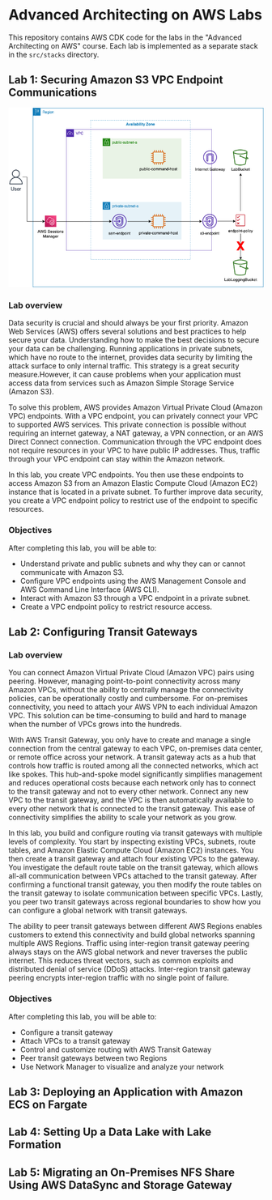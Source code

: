 # Advanced Architecting on AWS Labs

This repository contains AWS CDK code for the labs in the "Advanced Architecting on AWS" course. Each lab is implemented as a separate stack in the `src/stacks` directory.

## Lab 1: Securing Amazon S3 VPC Endpoint Communications

![Lab 1 Architecture Diagram](./public/lab1-architecture.png)

### Lab overview

Data security is crucial and should always be your first priority. Amazon Web Services (AWS) offers several solutions and best practices to help secure your data. Understanding how to make the best decisions to secure your data can be challenging. Running applications in private subnets, which have no route to the internet, provides data security by limiting the attack surface to only internal traffic. This strategy is a great security measure.However, it can cause problems when your application must access data from services such as Amazon Simple Storage Service (Amazon S3).

To solve this problem, AWS provides Amazon Virtual Private Cloud (Amazon VPC) endpoints. With a VPC endpoint, you can privately connect your VPC to supported AWS services. This private connection is possible without requiring an internet gateway, a NAT gateway, a VPN connection, or an AWS Direct Connect connection. Communication through the VPC endpoint does not require resources in your VPC to have public IP addresses. Thus, traffic through your VPC endpoint can stay within the Amazon network.

In this lab, you create VPC endpoints. You then use these endpoints to access Amazon S3 from an Amazon Elastic Compute Cloud (Amazon EC2) instance that is located in a private subnet. To further improve data security, you create a VPC endpoint policy to restrict use of the endpoint to specific resources.

### Objectives

After completing this lab, you will be able to:

- Understand private and public subnets and why they can or cannot communicate with Amazon S3.
- Configure VPC endpoints using the AWS Management Console and AWS Command Line Interface (AWS CLI).
- Interact with Amazon S3 through a VPC endpoint in a private subnet.
- Create a VPC endpoint policy to restrict resource access.

## Lab 2: Configuring Transit Gateways

### Lab overview

You can connect Amazon Virtual Private Cloud (Amazon VPC) pairs using peering. However, managing point-to-point connectivity across many Amazon VPCs, without the ability to centrally manage the connectivity policies, can be operationally costly and cumbersome. For on-premises connectivity, you need to attach your AWS VPN to each individual Amazon VPC. This solution can be time-consuming to build and hard to manage when the number of VPCs grows into the hundreds.

With AWS Transit Gateway, you only have to create and manage a single connection from the central gateway to each VPC, on-premises data center, or remote office across your network. A transit gateway acts as a hub that controls how traffic is routed among all the connected networks, which act like spokes. This hub-and-spoke model significantly simplifies management and reduces operational costs because each network only has to connect to the transit gateway and not to every other network. Connect any new VPC to the transit gateway, and the VPC is then automatically available to every other network that is connected to the transit gateway. This ease of connectivity simplifies the ability to scale your network as you grow.

In this lab, you build and configure routing via transit gateways with multiple levels of complexity. You start by inspecting existing VPCs, subnets, route tables, and Amazon Elastic Compute Cloud (Amazon EC2) instances. You then create a transit gateway and attach four existing VPCs to the gateway. You investigate the default route table on the transit gateway, which allows all-all communication between VPCs attached to the transit gateway. After confirming a functional transit gateway, you then modify the route tables on the transit gateway to isolate communication between specific VPCs. Lastly, you peer two transit gateways across regional boundaries to show how you can configure a global network with transit gateways.

The ability to peer transit gateways between different AWS Regions enables customers to extend this connectivity and build global networks spanning multiple AWS Regions. Traffic using inter-region transit gateway peering always stays on the AWS global network and never traverses the public internet. This reduces threat vectors, such as common exploits and distributed denial of service (DDoS) attacks. Inter-region transit gateway peering encrypts inter-region traffic with no single point of failure.

### Objectives

After completing this lab, you will be able to:

- Configure a transit gateway
- Attach VPCs to a transit gateway
- Control and customize routing with AWS Transit Gateway
- Peer transit gateways between two Regions
- Use Network Manager to visualize and analyze your network

## Lab 3: Deploying an Application with Amazon ECS on Fargate

## Lab 4: Setting Up a Data Lake with Lake Formation

## Lab 5: Migrating an On-Premises NFS Share Using AWS DataSync and Storage Gateway
